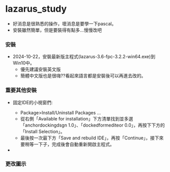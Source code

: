 # lazarus_study
+ 好消息是很熟悉的操作，壞消息是要學一下pascal。
+ 安裝雖然簡單，但是要裝得有點多...慢慢改吧

### 安裝
+ 2024-10-22，安裝最新版主程式(lazarus-3.6-fpc-3.2.2-win64.exe)到Win10中。
  + 優先建議安裝英文版
  + 簡體中文版也是很嗨??看起來語言都是安裝後可以再進去改的。
    
### 重要其他安裝
+ 固定IDE的小視窗們:
  + Package>Install/Uninstall Packages ...
  + 從右側「Available for installation」下方清單找到並多選「anchordockingdsgn 1.0」、「dockedformediteor 0.0」，再按下下方的「Install Selection」。
  + 最後按一次最下方「Save and rebuild IDE」，再按「Continue」，接下來要稍等一下子，完成後會自動重新開啟主程式。

+ 
### 更改圖示
